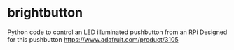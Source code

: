 # brightbutton
Python code to control an LED illuminated pushbutton from an RPi
Designed for this pushbutton https://www.adafruit.com/product/3105
